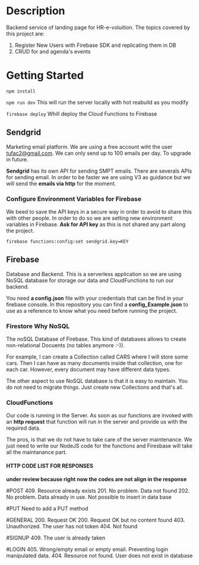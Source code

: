 # Description

Backend service of landing page for HR-e-voluition. The topics covered by this project are:
1. Register New Users with Firebase SDK and replicating them in DB
2. CRUD for and agenda's events

# Getting Started

```npm install```

```npm run dev``` This will run the server locally with hot reabuild as you modify

```firebase deploy``` Whill deploy the Cloud Functions to Firebase

## Sendgrid
Marketing email platform. We are using a free account wiht the user tufac2@gmail.com. We can only send up to 100 emails per day. To upgrade in future.

**Sendgrid** has its own API for sending SMPT emails. There are severals APIs for sending email. In order to be faster we are using V3 as guidance but we will send the **emails via http** for the moment.


### Configure Environment Variables for Firebase
We beed to save the API keys in a secure way in order to avoid to share this with other people. In order to do so we are setting new environment variables in Firebase. **Ask for API key** as this is not shared any part along the project.

```firebase functions:config:set sendgrid.key=KEY```

## Firebase
Database and Backend. This is a serverless application so we are using NoSQL database for storage our data and CloudFunctions to run our backend.

You need **a config.json** file with your credentials that can be find in your firebase console. In this repository you can find a **config_Example.json** to use as a reference to know what you need before running the project.

### Firestore Why NoSQL

The noSQL Database of Firebase. This kind of databases allows to create non-relational Docuents (no tables anymore :-)).

For example, I can create a Collection called CARS where I will store some cars. Then I can have as many documents inside that collection, one for each car. However, every document may have different data types.

The other aspect to use NoSQL database is that it is easy to maintain. You do not need to migrate things. Just create new Collections and that's all.

### CloudFunctions
Our code is running in the Server. As soon as our functions are invoked with an **http request** that function will run in the server and provide us with the required data.

The pros, is that we do not have to take care of the server maintenance. We just need to write our NodeJS code for the functions and Firesbase will take all the maintanance part.

#### HTTP CODE LIST FOR RESPONSES
**under review because right now the codes are not align in the response**

#POST
409. Resource already exists
201. No problem. Data not found
202. No problem. Data already in use. Not possible to insert in data base

#PUT
Need to add a PUT method

#GENERAL
200. Request OK
200. Request OK but no content found
403. Unauthorized. The user has not token
404. Not found

#SIGNUP
409. The user is already taken

#LOGIN
405. Wrong/empty email or empty email. Preventing login manipulated data.
404. Resource not found. User does not exist in database

